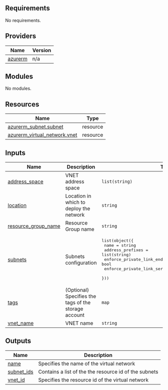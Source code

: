 <!-- BEGIN_TF_DOCS -->
## Requirements

No requirements.

## Providers

| Name | Version |
|------|---------|
| <a name="provider_azurerm"></a> [azurerm](#provider\_azurerm) | n/a |

## Modules

No modules.

## Resources

| Name | Type |
|------|------|
| [azurerm_subnet.subnet](https://registry.terraform.io/providers/hashicorp/azurerm/latest/docs/resources/subnet) | resource |
| [azurerm_virtual_network.vnet](https://registry.terraform.io/providers/hashicorp/azurerm/latest/docs/resources/virtual_network) | resource |

## Inputs

| Name | Description | Type | Default | Required |
|------|-------------|------|---------|:--------:|
| <a name="input_address_space"></a> [address\_space](#input\_address\_space) | VNET address space | `list(string)` | n/a | yes |
| <a name="input_location"></a> [location](#input\_location) | Location in which to deploy the network | `string` | `"israelcentral"` | no |
| <a name="input_resource_group_name"></a> [resource\_group\_name](#input\_resource\_group\_name) | Resource Group name | `string` | n/a | yes |
| <a name="input_subnets"></a> [subnets](#input\_subnets) | Subnets configuration | <pre>list(object({<br>    name                                           = string<br>    address_prefixes                               = list(string)<br>    enforce_private_link_endpoint_network_policies = bool<br>    enforce_private_link_service_network_policies  = bool<br>  }))</pre> | n/a | yes |
| <a name="input_tags"></a> [tags](#input\_tags) | (Optional) Specifies the tags of the storage account | `map` | <pre>{<br>  "app": "demo",<br>  "location": "israelcentral"<br>}</pre> | no |
| <a name="input_vnet_name"></a> [vnet\_name](#input\_vnet\_name) | VNET name | `string` | n/a | yes |

## Outputs

| Name | Description |
|------|-------------|
| <a name="output_name"></a> [name](#output\_name) | Specifies the name of the virtual network |
| <a name="output_subnet_ids"></a> [subnet\_ids](#output\_subnet\_ids) | Contains a list of the the resource id of the subnets |
| <a name="output_vnet_id"></a> [vnet\_id](#output\_vnet\_id) | Specifies the resource id of the virtual network |
<!-- END_TF_DOCS -->
